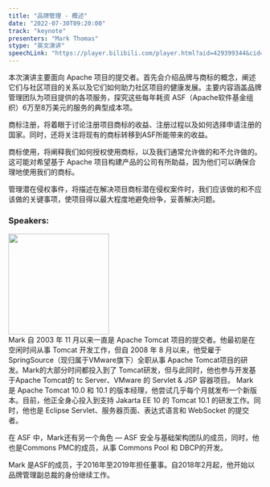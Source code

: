 ```yaml
---
title: "品牌管理 - 概述"
date: "2022-07-30T09:20:00" 
track: "keynote"
presenters: "Mark Thomas"
stype: "英文演讲"
speechLink: "https://player.bilibili.com/player.html?aid=429399344&cid=801298697&page=1"
---
```

本次演讲主要面向 Apache 项目的提交者。首先会介绍品牌与商标的概念，阐述它们与社区项目的关系以及它们如何助力社区项目的健康发展。主要内容涵盖品牌管理团队为项目提供的各项服务，探究这些每年耗资 ASF（Apache软件基金组织）6万至8万美元的服务的典型成本项。

商标注册，将着眼于讨论注册项目商标的收益、注册过程以及如何选择申请注册的国家。同时，还将关注将现有的商标转移到ASF所能带来的收益。

商标使用，将阐释我们如何授权使用商标，以及我们通常允许做的和不允许做的。这可能对希望基于 Apache 项目构建产品的公司有所助益，因为他们可以确保合理地使用我们的商标。

管理潜在侵权事件，将描述在解决项目商标潜在侵权案件时，我们应该做的和不应该做的关键事项，使项目得以最大程度地避免纷争，妥善解决问题。

### Speakers: 
<img src="images/speaker/2004.png" width="200" />
<br>
Mark 自 2003 年 11 月以来一直是 Apache Tomcat 项目的提交者。他最初是在空闲时间从事 Tomcat 开发工作，但自 2008 年 8 月以来，他受雇于 SpringSource（现归属于VMware旗下）全职从事 Apache Tomcat项目的研发。Mark的大部分时间都投入到了 Tomcat研发，但与此同时，他也参与开发基于Apache Tomcat的 tc Server、VMware 的 Servlet & JSP 容器项目。
Mark 是 Apache Tomcat 10.0 和 10.1 的版本经理，他尝试几乎每个月就发布一个新版本。目前，他正全身心投入到支持 Jakarta EE 10 的 Tomcat 10.1 的研发工作。同时，他也是 Eclipse Servlet、服务器页面、表达式语言和 WebSocket 的提交者。

在 ASF 中，Mark还有另一个角色 — ASF 安全与基础架构团队的成员，同时，他也是Commons PMC的成员，从事 Commons Pool 和 DBCP的开发。

Mark 是ASF的成员，于2016年至2019年担任董事。自2018年2月起，他开始以品牌管理副总裁的身份继续工作。
